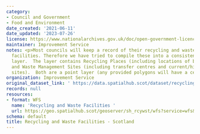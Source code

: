 ```yaml
---
category:
- Council and Government
- Food and Environment
date_created: '2021-06-11'
date_updated: '2023-07-26'
license: https://www.nationalarchives.gov.uk/doc/open-government-licence/version/3/
maintainer: Improvement Service
notes: <p>Most councils will keep a record of their recycling and waste management
  facilities. Therefore we have tried to compile these into a consistent national
  layer.  The layer contains Recycling Places (including locations of bins and centres)
  and Waste Management Sites (including transfer centres and current/historic landfill
  sites).  Both are a point layer (any provided polygons will have a centroid created).</p>
organization: Improvement Service
original_dataset_link: ' https://data.spatialhub.scot/dataset/recycling_and_waste_facilities-is'
records: null
resources:
- format: WFS
  name: 'Recycling and Waste Facilities '
  url: https://geo.spatialhub.scot/geoserver/sh_rcywst/wfs?service=wfs&typeName=sh_rcywst:pub_rcywst
schema: default
title: Recycling and Waste Facilities - Scotland
---
```

